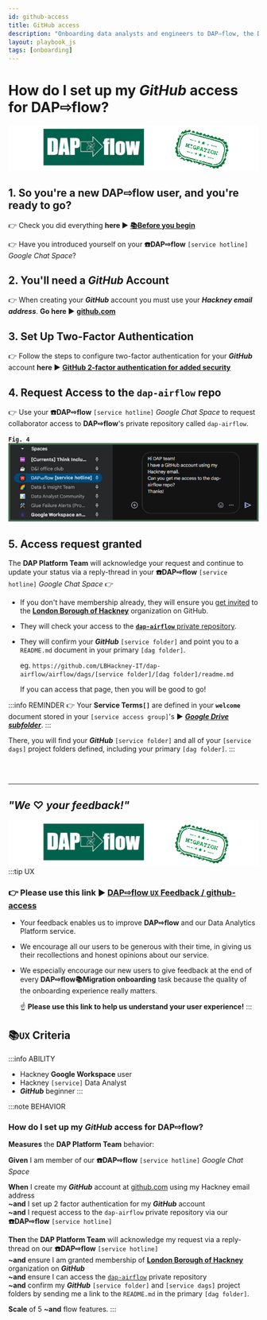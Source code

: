 ```yaml
---
id: github-access
title: GitHub access
description: "Onboarding data analysts and engineers to DAP⇨flow, the Data Analytics Platform Airflow integration."
layout: playbook_js
tags: [onboarding]
---
```


# How do I set up my ***GitHub*** access for **DAP⇨flow**?
![DAP⇨flow](../images/DAPairflowFLOWmigration.png)  

## 1. So you're a new DAP⇨flow user, and you're ready to go?
 
👉 Check you did everything **here ►** **[📚Before you begin](../parking/begin)** 

👉 Have you introduced yourself on your **☎️DAP⇨flow** `[service hotline]` *Google Chat Space*?  
      
## 2. You'll need a ***GitHub*** Account

👉 When creating your ***GitHub*** account you must use your ***Hackney email address***. **Go here ►** [**github.com**](https://github.com/) 

## 3. Set Up Two-Factor Authentication

👉 Follow the steps to configure two-factor authentication for your ***GitHub*** account **here ►** [**GitHub 2-factor authentication for added security**](https://docs.github.com/en/authentication/securing-your-account-with-two-factor-authentication-2fa/configuring-two-factor-authentication)

## 4. Request Access to the `dap-airflow` repo

👉 Use your **☎️DAP⇨flow** `[service hotline]` *Google Chat Space* to request collaborator access to **DAP⇨flow**'s private repository called `dap-airflow`.

**`Fig. 4`** ![Fig. 4](../images/parking-github-access-four.png)

## 5. Access request granted
The **DAP Platform Team** will acknowledge your request and continue to update your status via a reply-thread in your **☎️DAP⇨flow** `[service hotline]` *Google Chat Space* 👉

* If you don't have membership already, they will ensure you [get invited](https://docs.github.com/en/enterprise-cloud@latest/organizations/managing-membership-in-your-organization/inviting-users-to-join-your-organization) to the [**London Borough of Hackney**](https://github.com/LBHackney-IT) organization on GitHub.

* They will check your access to the [**`dap-airflow`** private repository](https://github.com/LBHackney-IT/dap-airflow).

* They will confirm your ***GitHub*** `[service folder]` and point you to a `README.md` document in your primary `[dag folder]`.  

    eg. `https://github.com/LBHackney-IT/dap-airflow/airflow/dags/[service folder]/[dag folder]/readme.md`  

    If you can access that page, then you will be good to go!

:::info REMINDER
👉  Your **Service Terms`[]`** are defined in your **`welcome`** document stored in your `[service access group]`'s **►** [***Google Drive subfolder***](https://drive.google.com/drive/folders/1soY6hORmPVlRvlW_t1V1hTFXfZbLt6NS?usp=drive_link). 
:::

There, you will find your  ***GitHub*** `[service folder]` and all of your `[service dags]` project folders defined, including your primary `[dag folder]`.
:::

<br> 
</br>  

---
## ***"We* ♡ *your feedback!"***  

![DAP⇨flow](../images/DAPairflowFLOWmigration.png)   
:::tip UX  
### 👉 Please use **this link ►** [**DAP⇨flow** `UX` **Feedback / github-access**](https://docs.google.com/forms/d/e/1FAIpQLSc7nv1XmfRJKZlZTYIJQxAwbimUfsZLXQOVt3TJO-zUOjcRGQ/viewform?usp=pp_url&entry.339550210=github-access)  

- Your feedback enables us to improve **DAP⇨flow** and our Data Analytics Platform service.  
- We encourage all our users to be generous with their time, in giving us their recollections and honest opinions about our service.  
- We especially encourage our new users to give feedback at the end of every **DAP⇨flow📚Migration onboarding** task because the quality of the onboarding experience really matters.  

    ☝ **Please use this link to help us understand your user experience!**
:::

## 📚`UX` Criteria  
:::info ABILITY  
* Hackney **Google Workspace** user 
* Hackney `[service]` Data Analyst
* ***GitHub*** beginner
:::

:::note BEHAVIOR  
### How do I set up my ***GitHub*** access for **DAP⇨flow**?
**Measures** the **DAP Platform Team** behavior:  

**Given** I am member of our **☎️DAP⇨flow** `[service hotline]` *Google Chat Space*

**When** I create my ***GitHub*** account at [github.com](https://github.com/) using my Hackney email address  
**~and** I set up 2 factor authentication for my ***GitHub*** account  
**~and** I request access to the `dap-airflow` private repository via our **☎️DAP⇨flow** `[service hotline]`


**Then** the **DAP Platform Team** will acknowledge my request via a reply-thread on our **☎️DAP⇨flow** `[service hotline]`   
**~and** ensure I am granted membership of [**London Borough of Hackney**](https://github.com/LBHackney-IT) organization on ***GitHub***  
**~and** ensure I can access the [`dap-airflow`](https://github.com/LBHackney-IT/dap-airflow) private repository  
**~and** confirm my ***GitHub*** `[service folder]` and `[service dags]` project folders by sending me a link to the `README.md` in the primary `[dag folder]`.  

**Scale** of 5 **~and** flow features.
:::

